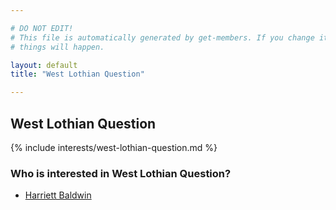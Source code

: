 ```yaml
---

# DO NOT EDIT!
# This file is automatically generated by get-members. If you change it, bad
# things will happen.

layout: default
title: "West Lothian Question"

---
```


## West Lothian Question

{% include interests/west-lothian-question.md %}

### Who is interested in West Lothian Question?


* [Harriett Baldwin](/members/harriett-baldwin.html)

